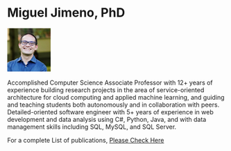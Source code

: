# Miguel Jimeno, PhD

<img src="images/migueljimeno.jpg" width="100" height="100">

Accomplished Computer Science Associate Professor with 12+ years of experience building research projects in the area of service-oriented architecture for cloud computing and applied machine learning, and guiding and teaching students both autonomously and in collaboration with peers. Detailed-oriented software engineer with 5+ years of experience in web development and data analysis using C#, Python, Java, and with data management skills including SQL, MySQL, and SQL Server.

For a complete List of publications, [Please Check Here](https://mikejim.github.io/publications)
